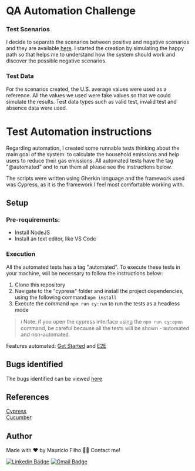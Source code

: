 # QA Automation Challenge
### **Test Scenarios**

I decide to separate the scenarios between positive and negative scenarios and they are available [here](/cypress/integration). I started the creation by simulating the happy path so that helps me to understand how the system should work and discover the possible negative scenarios. 

### **Test Data**

For the scenarios created, the U.S. average values were used as a reference. All the values we used were fake values so that we could simulate the results. Test data types such as valid test, invalid test and absence data were used.

# **Test Automation instructions**

Regarding automation, I created some runnable tests thinking about the main goal of the system: to calculate the household emissions and help users to reduce their gas emissions. All automated tests have the tag "@automated" and to run them all please see the instructions below.

The scripts were written using Gherkin language and the framework used was Cypress, as it is the framework I feel most comfortable working with.

## Setup
### Pre-requirements:
- Install NodeJS
- Install an text editor, like VS Code

### Execution

All the automated tests has a tag "automated". To execute these tests in your machine, will be necessary to follow the instructions below:

1. Clone this repository
2. Navigate to the "cypress" folder and install the project dependencies, using the following command:`npm install`
3. Execute the command `npm run cy:run` to run the tests as a headless mode

> ℹ️ Note: if you open the cypress interface using the `npm run cy:open` command, be careful because all the tests will be shown - automated and non-automated.

Features automated: [Get Started](cypress/integration/getStarted.feature) and [E2E](cypress/integration/e2e.feature)

## **Bugs identified**
The bugs identified can be viewed [here](https://github.com/Maubh/qa-automation-challenge/issues)

## References

[Cypress](https://docs.cypress.io/guides/overview/why-cypress)<br>
[Cucumber](https://cucumber.io/docs/cucumber/)<br>

## Author

Made with ❤️ by Maurício Filho 👋🏽 Contact me!

[![Linkedin Badge](https://img.shields.io/badge/LinkedIn-0077B5?style=for-the-badge&logo=linkedin&logoColor=white)](https://www.linkedin.com/in/mauriciofilho) 
[![Gmail Badge](https://img.shields.io/badge/Gmail-D14836?style=for-the-badge&logo=gmail&logoColor=white)](mailto:msvasconcelos.filho@gmail.com)


